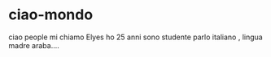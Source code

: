 # ciao-mondo
ciao  people 
mi chiamo Elyes ho 25 anni  sono studente parlo italiano  , lingua madre araba....
